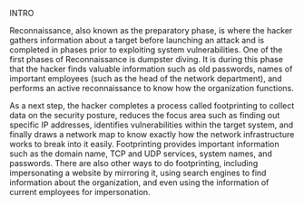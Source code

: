 INTRO

Reconnaissance, also known as the preparatory phase, is where the hacker gathers information about a target
before launching an attack and is completed in phases prior to exploiting system vulnerabilities.
One of the first phases of Reconnaissance is dumpster diving. It is during this phase that the hacker finds valuable information such as old passwords, names of important employees (such as the head of the network department), and performs an active reconnaissance to know how the organization functions.

As a next step, the hacker completes a process called footprinting to collect data on the security posture, reduces the focus area such as finding out specific IP addresses, identifies vulnerabilities within the target system, and finally draws a network map to know exactly how the network infrastructure works to break into it easily.
Footprinting provides important information such as the domain name, TCP and UDP services, system names, and passwords.
There are also other ways to do footprinting, including impersonating a website by mirroring it, using search engines to find information about the organization, and even using the information of current employees for impersonation.

